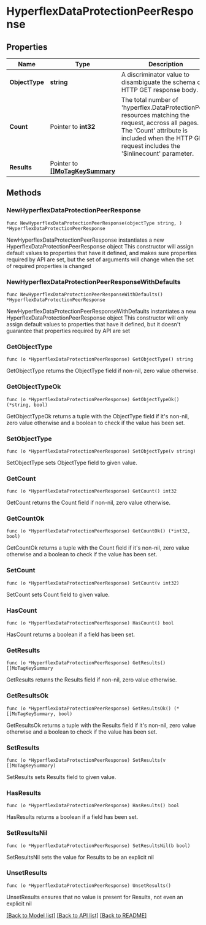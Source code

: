 # HyperflexDataProtectionPeerResponse

## Properties

Name | Type | Description | Notes
------------ | ------------- | ------------- | -------------
**ObjectType** | **string** | A discriminator value to disambiguate the schema of a HTTP GET response body. | 
**Count** | Pointer to **int32** | The total number of &#39;hyperflex.DataProtectionPeer&#39; resources matching the request, accross all pages. The &#39;Count&#39; attribute is included when the HTTP GET request includes the &#39;$inlinecount&#39; parameter. | [optional] 
**Results** | Pointer to [**[]MoTagKeySummary**](MoTagKeySummary.md) |  | [optional] 

## Methods

### NewHyperflexDataProtectionPeerResponse

`func NewHyperflexDataProtectionPeerResponse(objectType string, ) *HyperflexDataProtectionPeerResponse`

NewHyperflexDataProtectionPeerResponse instantiates a new HyperflexDataProtectionPeerResponse object
This constructor will assign default values to properties that have it defined,
and makes sure properties required by API are set, but the set of arguments
will change when the set of required properties is changed

### NewHyperflexDataProtectionPeerResponseWithDefaults

`func NewHyperflexDataProtectionPeerResponseWithDefaults() *HyperflexDataProtectionPeerResponse`

NewHyperflexDataProtectionPeerResponseWithDefaults instantiates a new HyperflexDataProtectionPeerResponse object
This constructor will only assign default values to properties that have it defined,
but it doesn't guarantee that properties required by API are set

### GetObjectType

`func (o *HyperflexDataProtectionPeerResponse) GetObjectType() string`

GetObjectType returns the ObjectType field if non-nil, zero value otherwise.

### GetObjectTypeOk

`func (o *HyperflexDataProtectionPeerResponse) GetObjectTypeOk() (*string, bool)`

GetObjectTypeOk returns a tuple with the ObjectType field if it's non-nil, zero value otherwise
and a boolean to check if the value has been set.

### SetObjectType

`func (o *HyperflexDataProtectionPeerResponse) SetObjectType(v string)`

SetObjectType sets ObjectType field to given value.


### GetCount

`func (o *HyperflexDataProtectionPeerResponse) GetCount() int32`

GetCount returns the Count field if non-nil, zero value otherwise.

### GetCountOk

`func (o *HyperflexDataProtectionPeerResponse) GetCountOk() (*int32, bool)`

GetCountOk returns a tuple with the Count field if it's non-nil, zero value otherwise
and a boolean to check if the value has been set.

### SetCount

`func (o *HyperflexDataProtectionPeerResponse) SetCount(v int32)`

SetCount sets Count field to given value.

### HasCount

`func (o *HyperflexDataProtectionPeerResponse) HasCount() bool`

HasCount returns a boolean if a field has been set.

### GetResults

`func (o *HyperflexDataProtectionPeerResponse) GetResults() []MoTagKeySummary`

GetResults returns the Results field if non-nil, zero value otherwise.

### GetResultsOk

`func (o *HyperflexDataProtectionPeerResponse) GetResultsOk() (*[]MoTagKeySummary, bool)`

GetResultsOk returns a tuple with the Results field if it's non-nil, zero value otherwise
and a boolean to check if the value has been set.

### SetResults

`func (o *HyperflexDataProtectionPeerResponse) SetResults(v []MoTagKeySummary)`

SetResults sets Results field to given value.

### HasResults

`func (o *HyperflexDataProtectionPeerResponse) HasResults() bool`

HasResults returns a boolean if a field has been set.

### SetResultsNil

`func (o *HyperflexDataProtectionPeerResponse) SetResultsNil(b bool)`

 SetResultsNil sets the value for Results to be an explicit nil

### UnsetResults
`func (o *HyperflexDataProtectionPeerResponse) UnsetResults()`

UnsetResults ensures that no value is present for Results, not even an explicit nil

[[Back to Model list]](../README.md#documentation-for-models) [[Back to API list]](../README.md#documentation-for-api-endpoints) [[Back to README]](../README.md)



